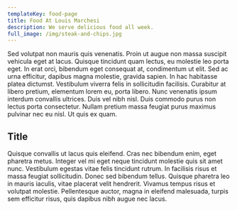 ```yaml
---
templateKey: food-page
title: Food At Louis Marchesi
description: We serve delicious food all week.
full_image: /img/steak-and-chips.jpg
---
```

Sed volutpat non mauris quis venenatis. Proin ut augue non massa suscipit vehicula eget at lacus. Quisque tincidunt quam lectus, eu molestie leo porta eget. In erat orci, bibendum eget consequat at, condimentum ut elit. Sed ac urna efficitur, dapibus magna molestie, gravida sapien. In hac habitasse platea dictumst. Vestibulum viverra felis in sollicitudin facilisis. Curabitur at libero pretium, elementum lorem eu, porta libero. Nunc venenatis ipsum interdum convallis ultrices. Duis vel nibh nisl. Duis commodo purus non lectus porta consectetur. Nullam pretium massa feugiat purus maximus pulvinar nec eu nisl. Ut quis ex quam.

## Title

Quisque convallis ut lacus quis eleifend. Cras nec bibendum enim, eget pharetra metus. Integer vel mi eget neque tincidunt molestie quis sit amet nunc. Vestibulum egestas vitae felis tincidunt rutrum. In facilisis risus et massa feugiat sollicitudin. Donec sed bibendum tellus. Quisque pharetra leo in mauris iaculis, vitae placerat velit hendrerit. Vivamus tempus risus et volutpat molestie. Pellentesque auctor, magna in eleifend malesuada, turpis sem efficitur risus, quis dapibus nibh augue nec lacus.

